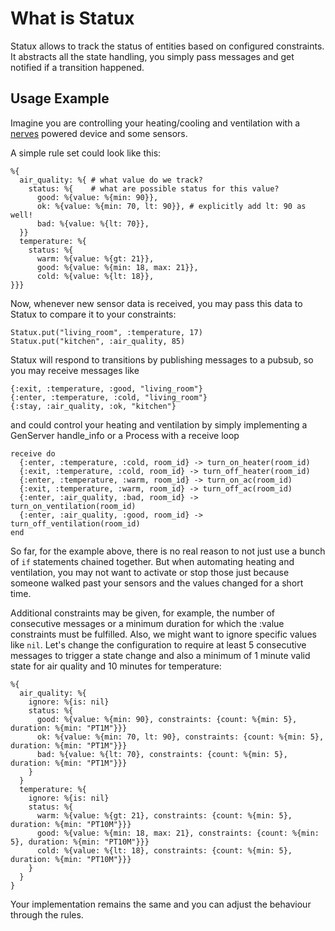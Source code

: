 # What is Statux

Statux allows to track the status of entities based on configured constraints.
It abstracts all the state handling, you simply pass messages and get notified if a transition
happened.

## Usage Example

Imagine you are controlling your heating/cooling and ventilation with a
[nerves](https://hexdocs.pm/nerves/getting-started.html) powered device and some sensors.

A simple rule set could look like this:

    %{
      air_quality: %{ # what value do we track?
        status: %{    # what are possible status for this value?
          good: %{value: %{min: 90}},
          ok: %{value: %{min: 70, lt: 90}}, # explicitly add lt: 90 as well!
          bad: %{value: %{lt: 70}},
      }}
      temperature: %{
        status: %{
          warm: %{value: %{gt: 21}},
          good: %{value: %{min: 18, max: 21}},
          cold: %{value: %{lt: 18}},
    }}}

Now, whenever new sensor data is received, you may pass this data to Statux to compare it to your
constraints:

    Statux.put("living_room", :temperature, 17)
    Statux.put("kitchen", :air_quality, 85)

Statux will respond to transitions by publishing messages to a pubsub, so you may receive
messages like

    {:exit, :temperature, :good, "living_room"}
    {:enter, :temperature, :cold, "living_room"}
    {:stay, :air_quality, :ok, "kitchen"}

and could control your heating and ventilation by simply implementing a GenServer handle_info or
a Process with a receive loop

    receive do
      {:enter, :temperature, :cold, room_id} -> turn_on_heater(room_id)
      {:exit, :temperature, :cold, room_id} -> turn_off_heater(room_id)
      {:enter, :temperature, :warm, room_id} -> turn_on_ac(room_id)
      {:exit, :temperature, :warm, room_id} -> turn_off_ac(room_id)
      {:enter, :air_quality, :bad, room_id} -> turn_on_ventilation(room_id)
      {:enter, :air_quality, :good, room_id} -> turn_off_ventilation(room_id)
    end

So far, for the example above, there is no real reason to not just use a bunch of `if` statements
chained together. But when automating heating and ventilation, you may not want to activate or
stop those just because someone walked past your sensors and the values changed for a short time.

Additional constraints may be given, for example, the number of consecutive messages or a minimum
duration for which the :value constraints must be fulfilled. Also, we might want to ignore
specific values like `nil`. Let's change the configuration to require at least 5 consecutive
messages to trigger a state change and also a minimum of 1 minute valid state for air quality and
10 minutes for temperature:

    %{
      air_quality: %{
        ignore: %{is: nil}
        status: %{
          good: %{value: %{min: 90}, constraints: {count: %{min: 5}, duration: %{min: "PT1M"}}}
          ok: %{value: %{min: 70, lt: 90}, constraints: {count: %{min: 5}, duration: %{min: "PT1M"}}}
          bad: %{value: %{lt: 70}, constraints: {count: %{min: 5}, duration: %{min: "PT1M"}}}
        }
      }
      temperature: %{
        ignore: %{is: nil}
        status: %{
          warm: %{value: %{gt: 21}, constraints: {count: %{min: 5}, duration: %{min: "PT10M"}}}
          good: %{value: %{min: 18, max: 21}, constraints: {count: %{min: 5}, duration: %{min: "PT10M"}}}
          cold: %{value: %{lt: 18}, constraints: {count: %{min: 5}, duration: %{min: "PT10M"}}}
        }
      }
    }

Your implementation remains the same and you can adjust the behaviour through the rules.
